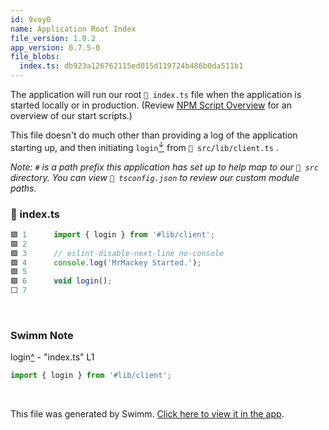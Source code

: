 ```yaml
---
id: 9voy0
name: Application Root Index
file_version: 1.0.2
app_version: 0.7.5-0
file_blobs:
  index.ts: db923a126762115ed015d119724b486b0da511b1
---
```


The application will run our root `📄 index.ts` file when the application is started locally or in production. (Review [NPM Script Overview](npm-script-overview.qn027.sw.md) for an overview of our start scripts.)

This file doesn't do much other than providing a log of the application starting up, and then initiating `login`[<sup id="1e8JSJ">↓</sup>](#f-1e8JSJ) from `📄 src/lib/client.ts` .

_Note:_ `#` _is a path prefix this application has set up to help map to our `📄 src` directory. You can view `📄 tsconfig.json` to review our custom module paths._
<!-- NOTE-swimm-snippet: the lines below link your snippet to Swimm -->
### 📄 index.ts
```typescript
🟩 1      import { login } from '#lib/client';
🟩 2      
🟩 3      // eslint-disable-next-line no-console
🟩 4      console.log('MrMackey Started.');
🟩 5      
🟩 6      void login();
⬜ 7      
```

<br/>

<!-- THIS IS AN AUTOGENERATED SECTION. DO NOT EDIT THIS SECTION DIRECTLY -->
### Swimm Note

<span id="f-1e8JSJ">login</span>[^](#1e8JSJ) - "index.ts" L1
```typescript
import { login } from '#lib/client';
```

<br/>

This file was generated by Swimm. [Click here to view it in the app](https://app.swimm.io/repos/Z2l0aHViJTNBJTNBTXJNYWNrZXklM0ElM0FDb3dEb3REZXY=/docs/9voy0).